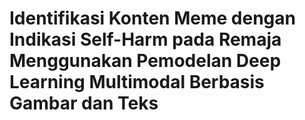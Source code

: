 # Identifikasi Konten Meme dengan Indikasi Self-Harm pada Remaja Menggunakan Pemodelan Deep Learning Multimodal Berbasis Gambar dan Teks

